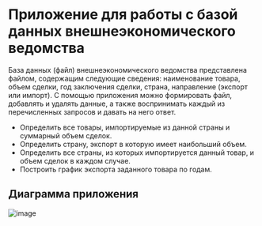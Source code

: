 # Приложение для работы с базой данных внешнеэкономического ведомства
База данных (файл) внешнеэкономического ведомства представлена файлом, содержащим следующие сведения: наименование товара, объем сделки, год заключения сделки, страна, направление (экспорт или импорт). С помощью приложения можно формировать файл, добавлять и удалять данные, а также воспринимать каждый из перечисленных запросов и давать на него ответ.
- Определить все товары, импортируемые из данной страны и суммарный объем сделок.
- Определить страну, экспорт в которую имеет наибольший объем.
- Определить все страны, из которых импортируется данный товар, и объем сделок в каждом случае.
- Построить график экспорта заданного товара по годам.

## Диаграмма приложения
![image](https://github.com/merf14/foreign_economic_app/assets/89605064/b999f574-6ef5-4b8b-87bd-ac654a6af01c)
